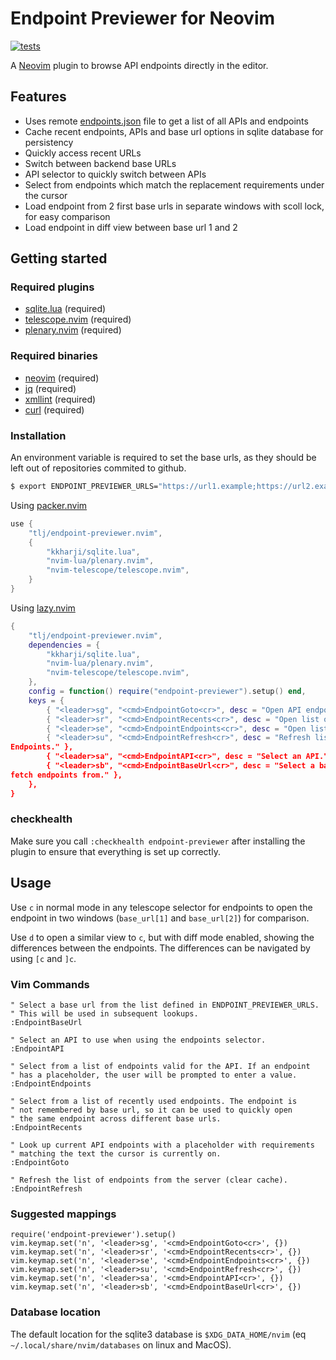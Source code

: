# Endpoint Previewer for Neovim

[![tests](https://github.com/tlj/endpoint-previewer.nvim/actions/workflows/integration.yml/badge.svg)](https://github.com/tlj/endpoint-previewer.nvim/actions/workflows/integration.yml)

A [Neovim](https://neovim.io/) plugin to browse API endpoints directly in the
editor.

## Features

- Uses remote [endpoints.json](ENDPOINTS.md) file to get a list of all APIs and endpoints
- Cache recent endpoints, APIs and base url options in sqlite database for
  persistency
- Quickly access recent URLs 
- Switch between backend base URLs 
- API selector to quickly switch between APIs 
- Select from endpoints which match the replacement requirements under the
  cursor 
- Load endpoint from 2 first base urls in separate windows with scoll lock, for
  easy comparison
- Load endpoint in diff view between base url 1 and 2

## Getting started

### Required plugins

- [sqlite.lua](https://github.com/kkharji/sqlite.lua) (required)
- [telescope.nvim](https://github.com/nvim-telescope/telescope.nvim) (required)
- [plenary.nvim](https://github.com/nvim-lua/plenary.nvim) (required)

### Required binaries

- [neovim](https://neovim.io) (required)
- [jq](https://stedolan.github.io/jq/) (required)
- [xmllint](https://gnomes.pages.gitlab.gnome.org/libxml2/xmllint.html)
  (required)
- [curl](https://curl.se) (required)

### Installation

An environment variable is required to set the base urls, as they should be left
out of repositories commited to github.

```bash 
$ export ENDPOINT_PREVIEWER_URLS="https://url1.example;https://url2.example" 
```

Using [packer.nvim](https://github.com/wbthomason/packer.nvim) 

```lua 
use { 
	"tlj/endpoint-previewer.nvim", 
	{ 
		"kkharji/sqlite.lua",
		"nvim-lua/plenary.nvim", 
		"nvim-telescope/telescope.nvim", 
	} 
} 
```

Using [lazy.nvim](https://github.com/folke/lazy.nvim)

```lua 
{ 
	"tlj/endpoint-previewer.nvim", 
	dependencies = { 
		"kkharji/sqlite.lua",
        "nvim-lua/plenary.nvim", 
        "nvim-telescope/telescope.nvim", 
	}, 
	config = function() require("endpoint-previewer").setup() end, 
	keys = { 
		{ "<leader>sg", "<cmd>EndpointGoto<cr>", desc = "Open API endpoints valid for replacement text on cursor." }, 
		{ "<leader>sr", "<cmd>EndpointRecents<cr>", desc = "Open list of recently opened API endpoints." }, 
		{ "<leader>se", "<cmd>EndpointEndpoints<cr>", desc = "Open list of endpoints for current API." }, 
		{ "<leader>su", "<cmd>EndpointRefresh<cr>", desc = "Refresh list of APIs and
Endpoints." }, 
		{ "<leader>sa", "<cmd>EndpointAPI<cr>", desc = "Select an API." }, 
		{ "<leader>sb", "<cmd>EndpointBaseUrl<cr>", desc = "Select a base URL to
fetch endpoints from." }, 
	}, 
} 
```

### checkhealth

Make sure you call `:checkhealth endpoint-previewer` after installing the plugin
to ensure that everything is set up correctly.

## Usage

Use `c` in normal mode in any telescope selector for endpoints to open the
endpoint in two windows (`base_url[1]` and `base_url[2]`) for comparison.

Use `d` to open a similar view to `c`, but with diff mode enabled, showing the
differences between the endpoints. The differences can be navigated by using
`[c` and `]c`.

### Vim Commands

```vim 
" Select a base url from the list defined in ENDPOINT_PREVIEWER_URLS.
" This will be used in subsequent lookups. 
:EndpointBaseUrl 

" Select an API to use when using the endpoints selector. 
:EndpointAPI 

" Select from a list of endpoints valid for the API. If an endpoint 
" has a placeholder, the user will be prompted to enter a value. 
:EndpointEndpoints 

" Select from a list of recently used endpoints. The endpoint is 
" not remembered by base url, so it can be used to quickly open 
" the same endpoint across different base urls. 
:EndpointRecents 

" Look up current API endpoints with a placeholder with requirements 
" matching the text the cursor is currently on. 
:EndpointGoto 

" Refresh the list of endpoints from the server (clear cache). 
:EndpointRefresh 
```

### Suggested mappings

```vim 
require('endpoint-previewer').setup() 
vim.keymap.set('n', '<leader>sg', '<cmd>EndpointGoto<cr>', {}) 
vim.keymap.set('n', '<leader>sr', '<cmd>EndpointRecents<cr>', {}) vim.keymap.set('n', '<leader>se', '<cmd>EndpointEndpoints<cr>', {}) vim.keymap.set('n', '<leader>su', '<cmd>EndpointRefresh<cr>', {}) vim.keymap.set('n', '<leader>sa', '<cmd>EndpointAPI<cr>', {}) 
vim.keymap.set('n', '<leader>sb', '<cmd>EndpointBaseUrl<cr>', {}) 
```

### Database location

The default location for the sqlite3 database is `$XDG_DATA_HOME/nvim` (eq
`~/.local/share/nvim/databases` on linux and MacOS).



